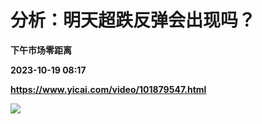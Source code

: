 # 分析：明天超跌反弹会出现吗？
**下午市场零距离**

**2023-10-19 08:17**

**https://www.yicai.com/video/101879547.html**

![](http://imgcdn.yicai.com/vms-new/2023/10/2556d558-4f6b-4bdd-b0da-ef97e2328487_laC8.jpg)